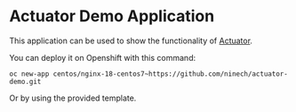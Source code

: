 # Actuator Demo Application

This application can be used to show the functionality of [Actuator](https://github.com/ninech/actuator).

You can deploy it on Openshift with this command:

    oc new-app centos/nginx-18-centos7~https://github.com/ninech/actuator-demo.git

Or by using the provided template.
